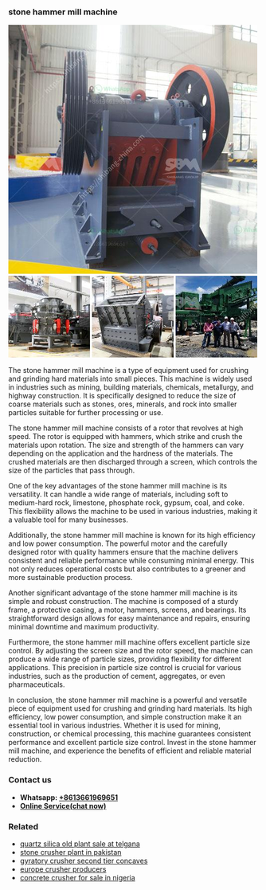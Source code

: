 <h3>stone hammer mill machine</h3><img src='1704857164.jpg' alt=''><p>The stone hammer mill machine is a type of equipment used for crushing and grinding hard materials into small pieces. This machine is widely used in industries such as mining, building materials, chemicals, metallurgy, and highway construction. It is specifically designed to reduce the size of coarse materials such as stones, ores, minerals, and rock into smaller particles suitable for further processing or use.</p><p>The stone hammer mill machine consists of a rotor that revolves at high speed. The rotor is equipped with hammers, which strike and crush the materials upon rotation. The size and strength of the hammers can vary depending on the application and the hardness of the materials. The crushed materials are then discharged through a screen, which controls the size of the particles that pass through.</p><p>One of the key advantages of the stone hammer mill machine is its versatility. It can handle a wide range of materials, including soft to medium-hard rock, limestone, phosphate rock, gypsum, coal, and coke. This flexibility allows the machine to be used in various industries, making it a valuable tool for many businesses.</p><p>Additionally, the stone hammer mill machine is known for its high efficiency and low power consumption. The powerful motor and the carefully designed rotor with quality hammers ensure that the machine delivers consistent and reliable performance while consuming minimal energy. This not only reduces operational costs but also contributes to a greener and more sustainable production process.</p><p>Another significant advantage of the stone hammer mill machine is its simple and robust construction. The machine is composed of a sturdy frame, a protective casing, a motor, hammers, screens, and bearings. Its straightforward design allows for easy maintenance and repairs, ensuring minimal downtime and maximum productivity.</p><p>Furthermore, the stone hammer mill machine offers excellent particle size control. By adjusting the screen size and the rotor speed, the machine can produce a wide range of particle sizes, providing flexibility for different applications. This precision in particle size control is crucial for various industries, such as the production of cement, aggregates, or even pharmaceuticals.</p><p>In conclusion, the stone hammer mill machine is a powerful and versatile piece of equipment used for crushing and grinding hard materials. Its high efficiency, low power consumption, and simple construction make it an essential tool in various industries. Whether it is used for mining, construction, or chemical processing, this machine guarantees consistent performance and excellent particle size control. Invest in the stone hammer mill machine, and experience the benefits of efficient and reliable material reduction.</p><h3>Contact us</h3><ul><li><strong>Whatsapp:&nbsp;<a href="https://wa.me/8613661969651">+8613661969651</a></strong></li><li><a href="https://swt.shibang-china.com/?git&amp;zhl&amp;stone hammer mill machine"><strong>Online Service(chat now)</strong></a></li></ul><h3>Related</h3><ul><li><a href='quartz silica old plant sale at telgana.md'>quartz silica old plant sale at telgana</a></li><li><a href='stone crusher plant in pakistan.md'>stone crusher plant in pakistan</a></li><li><a href='gyratory crusher second tier concaves.md'>gyratory crusher second tier concaves</a></li><li><a href='europe crusher producers.md'>europe crusher producers</a></li><li><a href='concrete crusher for sale in nigeria.md'>concrete crusher for sale in nigeria</a></li></ul>